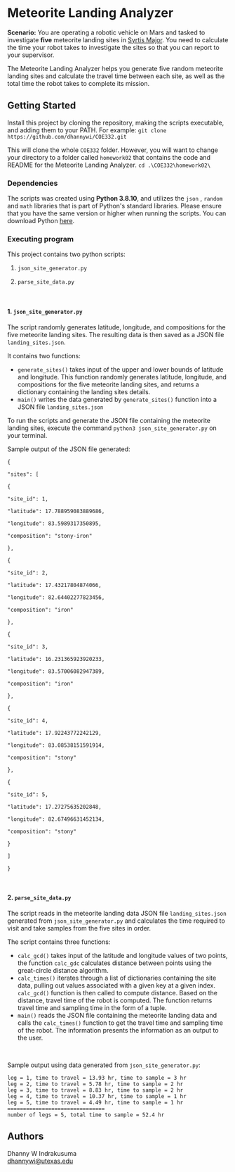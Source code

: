 # Meteorite Landing Analyzer

<p><b>Scenario:</b> You are operating a robotic vehicle on Mars and tasked to investigate <b>five</b> meteorite landing sites in <a href="https://en.wikipedia.org/wiki/Syrtis_Major_quadrangle">Syrtis Major</a>. You need to calculate the time your robot takes to investigate the sites so that you can report to your supervisor.<br>

The Meteorite Landing Analyzer helps you generate five random meteorite landing sites and calculate the travel time between each site, as well as the total time the robot takes to complete its mission.</p>

## Getting Started

Install this project by cloning the repository, making the scripts executable, and adding them to your PATH. For example:
`git clone https://github.com/dhannywi/COE332.git` <br>

This will clone the whole `COE332` folder. However, you will want to change your directory to a folder called `homework02` that contains the code and README for the Meteorite Landing Analyzer.
`cd .\COE332\homework02\` <br>

### Dependencies
 The scripts was created using <b>Python 3.8.10</b>, and utilizes the `json` , `random` and `math` libraries that is part of Python's standard libraries. Please ensure that you have the same version or higher when running the scripts. You can download Python <a href= "https://www.python.org/">here</a>.

### Executing program

This project contains two python scripts:

1.  `json_site_generator.py`

2.  `parse_site_data.py`

  <br>

#### 1.  `json_site_generator.py`

The script randomly generates latitude, longitude, and compositions for the five meteorite landing sites. The resulting data is then saved as a JSON file `landing_sites.json`.

It contains two functions:
*  `generate_sites()` takes input of the upper and lower bounds of latitude and longitude. This function randomly generates latitude, longitude, and compositions for the five meteorite landing sites, and returns a dictionary containing the landing sites details.
* `main()` writes the data generated by `generate_sites()` function into a JSON file `landing_sites.json`
  
To run the scripts and generate the JSON file containing the meteorite landing sites, execute the command `python3 json_site_generator.py` on your terminal.
<p>Sample output of the JSON file generated:</p>

```
{

"sites": [

{

"site_id": 1,

"latitude": 17.788959083889686,

"longitude": 83.5989317350895,

"composition": "stony-iron"

},

{

"site_id": 2,

"latitude": 17.43217804874066,

"longitude": 82.64402277823456,

"composition": "iron"

},

{

"site_id": 3,

"latitude": 16.231365923920233,

"longitude": 83.57006082947389,

"composition": "iron"

},

{

"site_id": 4,

"latitude": 17.92243772242129,

"longitude": 83.08538151591914,

"composition": "stony"

},

{

"site_id": 5,

"latitude": 17.27275635202848,

"longitude": 82.67496631452134,

"composition": "stony"

}

]

}
```
<br>

#### 2. `parse_site_data.py`

The script reads in the meteorite landing data JSON file `landing_sites.json` generated from `json_site_generator.py` and calculates the time required to visit and take samples from the five sites in order.<br>

The script contains three functions:

*  `calc_gcd()` takes input of the latitude and longitude values of two points, the function `calc_gdc` calculates distance between points using the great-circle distance algorithm.
* `calc_times()` iterates through a list of dictionaries containing the site data, pulling out values associated with a given key at a given index. `calc_gcd()` function is then called to compute distance. Based on the distance, travel time of the robot is computed. The function returns travel time and sampling time in the form of a tuple.
*  `main()` reads the JSON file containing the meteorite landing data and calls the `calc_times()` function to get the travel time and sampling time of the robot. The information presents the information as an output to the user.
  
<br>

Sample output using data generated from `json_site_generator.py`:

```
leg = 1, time to travel = 13.93 hr, time to sample = 3 hr
leg = 2, time to travel = 5.78 hr, time to sample = 2 hr
leg = 3, time to travel = 8.83 hr, time to sample = 2 hr
leg = 4, time to travel = 10.37 hr, time to sample = 1 hr
leg = 5, time to travel = 4.49 hr, time to sample = 1 hr
===============================
number of legs = 5, total time to sample = 52.4 hr
```

## Authors
Dhanny W Indrakusuma<br>
dhannywi@utexas.edu
